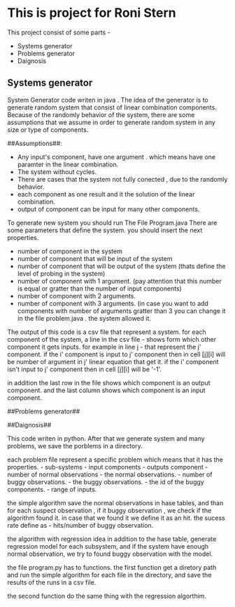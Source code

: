 # This is project for Roni Stern #
This project consist of some parts - 
 - Systems generator
 - Problems generator
 - Daignosis 
 ## Systems generator ##
  System Generator code writen in java .
  The idea of the generator is to generate random system that consist of linear combination components. 
  Because of the randomly behavior of the system, there are some assumptions that we assume in order to generate random system in any  
  size or type of components. 
  
  ##Assumptions##:
   - Any input's component, have one argument . which means have one paramter in the linear combination. 
   - The system without cycles. 
   - There are cases that the system not fully conected , due to the randomly behavior.
   - each component as one result and it the solution of the linear combination. 
   - output of component can be input for many other components. 
  
  To generate new system you should run The File Program.java
  There are some parameters that define the system. you should insert the next properties. 
   - number of component in the system
   - number of component that will be input of the system
   - number of component that will be output of the system (thats define the level of probing in the system)
   - number of component with 1 argument. (pay attention that this number is equal or gratter than the number of input components)
   - number of component with 2 arguments. 
   - number of component with 3 arguments. (in case you want to add components with number of arguments gratter than 3 you can change it in      the file problem.java . the system allowed it.
   
   The output of this code is a csv file that represent a system. 
   for each component of the system, a line in the csv file - shows form which other component it gets inputs. 
   for example in line j - that represent the j' component. 
   if the i' component is input to j' component then in cell [j][i] will be number of argument in j' linear equation that get it.
   if the i' component isn't input to j' component then in cell [j][i] will be '-1'.
   
   in addition the last row in the file shows which component is an output component.
   and the last column shows which component is an input component. 
   
   ##Problems generator##
   
   
   ##Daignosis##
   
   This code writen in python.
   After that we generate system and many problems, we save the porblems in a directory. 
   
   each problem file represent a specific problem which means that it has the properties. 
    - sub-systems
    - input components
    - outputs component
    - number of normal observations
    - the normal observations.
    - number of buggy observations.
    - the buggy observations. 
    - the id of the buggy components.
    - range of inputs.
    
    
   the simple algorithm save the normal observations in hase tables, and than for each suspect
   observation , if it buggy observation , we check if the algorithm found it. in case that we found it
   we define it as an hit. 
   the sucess rate define as - hits/number of buggy observation. 
    
   the algorithm with regression idea in addition to the hase table, generate regression model for each 
   subsystem, and if the system have enough normal observation, we try to found buggy observation
   with the model. 
    
   the file program.py has to functions. 
   the first function get a diretory path and run the simple algorithm for each file in the directory,
   and save the results of the runs in a csv file. 
    
   the second function do the same thing with the regression algorthim. 
    
    
    

 

